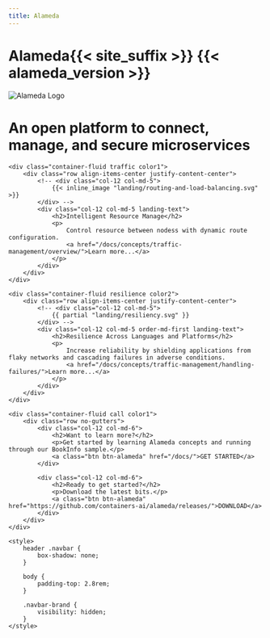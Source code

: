 ```yaml
---
title: Alameda
---
```

<script type="application/ld+json">
    {
        "@context": "http://schema.org",
        "@type": "Organization",
        "url": "https://containers.ai",
        "logo": "https://containers.ai/img/logo.png",
        "sameAs": [
            "https://containers.ai"
        ]
    }
</script>
<script type="application/ld+json">
    {
        "@context": "http://schema.org",
        "@type": "WebSite",
        "url": "https://containers.ai/",
        "potentialAction": {
            "@type": "SearchAction",
            "target": "https://containers.ai/search.html?q={search_term_string}",
            "query-input": "required name=search_term_string"
        }
    }
</script>
<script type="application/ld+json">
    {
      "@context": "http://schema.org/",
      "@type": "Product",
      "name": "Alameda",
      "image": [
          "https://containers.ai/img/logo.png"
       ],
      "description": "Alameda is an open platform to connect, manage, and secure microservices."
    }
</script>

<main class="landing">
    <div class="hero">
        <div class="container">
            <h1 class="hero-label">Alameda{{< site_suffix >}} {{< alameda_version >}}</h1>
            <img class="hero-logo" alt="Alameda Logo" src="/img/alameda-logo.svg" />
            <h1 class="hero-lead">An open platform to connect, manage, and secure microservices</h1>
            <span onclick="getElementById('SCROLLME').scrollIntoView({block: 'start', inline: 'nearest', behavior: 'smooth'})" class="hero-down-arrow fa fa-2 fa-caret-down"></span>
            <span id="SCROLLME"></span>
        </div>
    </div>

    <div class="container-fluid traffic color1">
        <div class="row align-items-center justify-content-center">
            <!-- <div class="col-12 col-md-5">
                {{< inline_image "landing/routing-and-load-balancing.svg" >}}
            </div> -->
            <div class="col-12 col-md-5 landing-text">
                <h2>Intelligent Resource Manage</h2>
                <p>
                    Control resource between nodess with dynamic route configuration.
                    <a href="/docs/concepts/traffic-management/overview/">Learn more...</a>
                </p>
            </div>
        </div>
    </div>

    <div class="container-fluid resilience color2">
        <div class="row align-items-center justify-content-center">
            <!-- <div class="col-12 col-md-5">
                {{ partial "landing/resiliency.svg" }}
            </div> -->
            <div class="col-12 col-md-5 order-md-first landing-text">
                <h2>Resilience Across Languages and Platforms</h2>
                <p>
                    Increase reliability by shielding applications from flaky networks and cascading failures in adverse conditions.
                    <a href="/docs/concepts/traffic-management/handling-failures/">Learn more...</a>
                </p>
            </div>
        </div>
    </div>

    <div class="container-fluid call color1">
        <div class="row no-gutters">
            <div class="col-12 col-md-6">
                <h2>Want to learn more?</h2>
                <p>Get started by learning Alameda concepts and running through our BookInfo sample.</p>
                <a class="btn btn-alameda" href="/docs/">GET STARTED</a>
            </div>

            <div class="col-12 col-md-6">
                <h2>Ready to get started?</h2>
                <p>Download the latest bits.</p>
                <a class="btn btn-alameda" href="https://github.com/containers-ai/alameda/releases/">DOWNLOAD</a>
            </div>
        </div>
    </div>

    <style>
        header .navbar {
            box-shadow: none;
        }

        body {
            padding-top: 2.8rem;
        }
        
        .navbar-brand {
            visibility: hidden;
        }
    </style>
</main>
